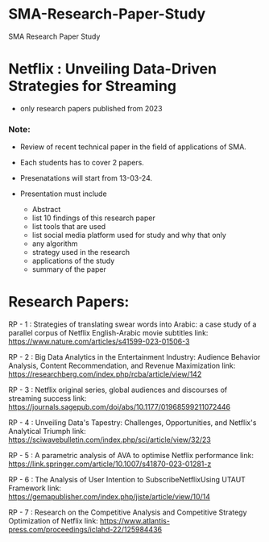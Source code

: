 # SMA-Research-Paper-Study
SMA Research Paper Study


# Netflix : Unveiling Data-Driven Strategies for Streaming
- only research papers published from 2023 

### Note: 
- Review of recent technical paper in the field of applications of SMA. 
- Each students has to cover 2 papers. 
- Presenatations will start from 13-03-24.

- Presentation must include 
   - Abstract
   - list 10 findings of this research paper
   - list tools that are used
   - list social media platform used for study and why that only
   - any algorithm
   - strategy used in the research
   - applications of the study
   - summary of the paper

# Research Papers:


RP - 1 : Strategies of translating swear words into Arabic: a case study of a parallel corpus of Netflix English-Arabic movie subtitles
   link: https://www.nature.com/articles/s41599-023-01506-3

RP - 2 : Big Data Analytics in the Entertainment Industry: Audience Behavior Analysis, Content Recommendation, and Revenue Maximization 
   link: https://researchberg.com/index.php/rcba/article/view/142

RP - 3 : Netflix original series, global audiences and discourses of streaming success
   link: https://journals.sagepub.com/doi/abs/10.1177/01968599211072446
   
RP - 4 : Unveiling Data's Tapestry: Challenges, Opportunities, and Netflix's Analytical Triumph
   link: https://sciwavebulletin.com/index.php/sci/article/view/32/23

RP - 5 : A parametric analysis of AVA to optimise Netflix performance
   link: https://link.springer.com/article/10.1007/s41870-023-01281-z

RP - 6 : The Analysis of User Intention to SubscribeNetflixUsing UTAUT Framework
   link: https://gemapublisher.com/index.php/jiste/article/view/10/14

RP - 7 : Research on the Competitive Analysis and Competitive Strategy Optimization of Netflix
   link: https://www.atlantis-press.com/proceedings/iclahd-22/125984436
